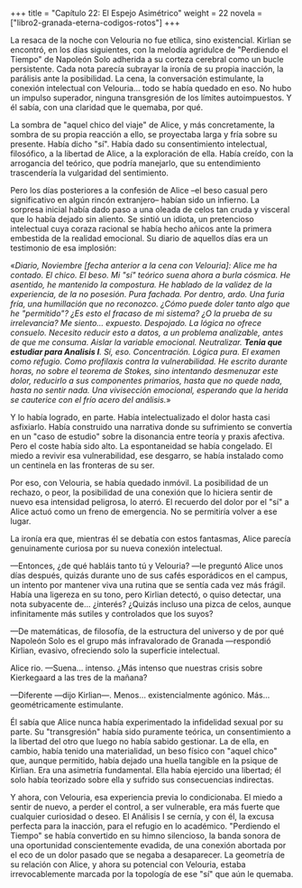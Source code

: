 +++
title = "Capítulo 22: El Espejo Asimétrico"
weight = 22
novela = ["libro2-granada-eterna-codigos-rotos"]
+++

La resaca de la noche con Velouria no fue etílica, sino existencial. Kirlian se encontró, en los días siguientes, con la melodía agridulce de "Perdiendo el Tiempo" de Napoleón Solo adherida a su corteza cerebral como un bucle persistente. Cada nota parecía subrayar la ironía de su propia inacción, la parálisis ante la posibilidad. La cena, la conversación estimulante, la conexión intelectual con Velouria... todo se había quedado en eso. No hubo un impulso superador, ninguna transgresión de los límites autoimpuestos. Y él sabía, con una claridad que le quemaba, por qué.

La sombra de "aquel chico del viaje" de Alice, y más concretamente, la sombra de su propia reacción a ello, se proyectaba larga y fría sobre su presente. Había dicho "sí". Había dado su consentimiento intelectual, filosófico, a la libertad de Alice, a la exploración de ella. Había creído, con la arrogancia del teórico, que podría manejarlo, que su entendimiento trascendería la vulgaridad del sentimiento.

Pero los días posteriores a la confesión de Alice –el beso casual pero significativo en algún rincón extranjero– habían sido un infierno. La sorpresa inicial había dado paso a una oleada de celos tan cruda y visceral que lo había dejado sin aliento. Se sintió un idiota, un pretencioso intelectual cuya coraza racional se había hecho añicos ante la primera embestida de la realidad emocional. Su diario de aquellos días era un testimonio de esa implosión:

«*Diario, Noviembre [fecha anterior a la cena con Velouria]:*
*Alice me ha contado. El chico. El beso. Mi "sí" teórico suena ahora a burla cósmica. He asentido, he mantenido la compostura. He hablado de la validez de la experiencia, de la no posesión. Pura fachada. Por dentro, ardo. Una furia fría, una humillación que no reconozco. ¿Cómo puede doler tanto algo que he "permitido"? ¿Es esto el fracaso de mi sistema? ¿O la prueba de su irrelevancia? Me siento… expuesto. Despojado. La lógica no ofrece consuelo. Necesito reducir esto a datos, a un problema analizable, antes de que me consuma. Aislar la variable emocional. Neutralizar. **Tenia que estudiar para Analisis I**. Sí, eso. Concentración. Lógica pura. El examen como refugio. Como profilaxis contra la vulnerabilidad. He escrito durante horas, no sobre el teorema de Stokes, sino intentando desmenuzar este dolor, reducirlo a sus componentes primarios, hasta que no quede nada, hasta no sentir nada. Una vivisección emocional, esperando que la herida se cauterice con el frío acero del análisis.*»

Y lo había logrado, en parte. Había intelectualizado el dolor hasta casi asfixiarlo. Había construido una narrativa donde su sufrimiento se convertía en un "caso de estudio" sobre la disonancia entre teoría y praxis afectiva. Pero el coste había sido alto. La espontaneidad se había congelado. El miedo a revivir esa vulnerabilidad, ese desgarro, se había instalado como un centinela en las fronteras de su ser.

Por eso, con Velouria, se había quedado inmóvil. La posibilidad de un rechazo, o peor, la posibilidad de una conexión que lo hiciera sentir de nuevo esa intensidad peligrosa, lo aterró. El recuerdo del dolor por el "sí" a Alice actuó como un freno de emergencia. No se permitiría volver a ese lugar.

La ironía era que, mientras él se debatía con estos fantasmas, Alice parecía genuinamente curiosa por su nueva conexión intelectual.

—Entonces, ¿de qué habláis tanto tú y Velouria? —le preguntó Alice unos días después, quizás durante uno de sus cafés esporádicos en el campus, un intento por mantener viva una rutina que se sentía cada vez más frágil. Había una ligereza en su tono, pero Kirlian detectó, o quiso detectar, una nota subyacente de... ¿interés? ¿Quizás incluso una pizca de celos, aunque infinitamente más sutiles y controlados que los suyos?

—De matemáticas, de filosofía, de la estructura del universo y de por qué Napoleón Solo es el grupo más infravalorado de Granada —respondió Kirlian, evasivo, ofreciendo solo la superficie intelectual.

Alice rio. —Suena... intenso. ¿Más intenso que nuestras crisis sobre Kierkegaard a las tres de la mañana?

—Diferente —dijo Kirlian—. Menos… existencialmente agónico. Más… geométricamente estimulante.

Él sabía que Alice nunca había experimentado la infidelidad sexual por su parte. Su "transgresión" había sido puramente teórica, un consentimiento a la libertad del otro que luego no había sabido gestionar. La de ella, en cambio, había tenido una materialidad, un beso físico con "aquel chico" que, aunque permitido, había dejado una huella tangible en la psique de Kirlian. Era una asimetría fundamental. Ella había ejercido una libertad; él solo había teorizado sobre ella y sufrido sus consecuencias indirectas.

Y ahora, con Velouria, esa experiencia previa lo condicionaba. El miedo a sentir de nuevo, a perder el control, a ser vulnerable, era más fuerte que cualquier curiosidad o deseo. El Análisis I se cernía, y con él, la excusa perfecta para la inacción, para el refugio en lo académico. "Perdiendo el Tiempo" se había convertido en su himno silencioso, la banda sonora de una oportunidad conscientemente evadida, de una conexión abortada por el eco de un dolor pasado que se negaba a desaparecer. La geometría de su relación con Alice, y ahora su potencial con Velouria, estaba irrevocablemente marcada por la topología de ese "sí" que aún le quemaba.